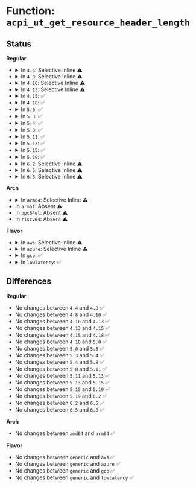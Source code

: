 # Function: <code>acpi_ut_get_resource_header_length</code>

## Status
<b>Regular</b>
<ul>
<li>
<details>
<summary>In <code>4.4</code>: Selective Inline ⚠️</summary>

```c
u8 acpi_ut_get_resource_header_length(void *aml);
```

**Collision:** Unique Global

**Inline:** Selective

**Transformation:** False

**Instances:**

```
In drivers/acpi/acpica/utresrc.c (ffffffff814a9c91)
Location: drivers/acpi/acpica/utresrc.c:756
Inline: True
Inline callers:
  - drivers/acpi/acpica/utresrc.c:acpi_ut_get_descriptor_length
Direct callers:
  - drivers/acpi/acpica/rscalc.c:acpi_rs_get_list_length
  - drivers/acpi/acpica/rsutils.c:acpi_rs_set_resource_length
```
**Symbols:**

```
ffffffff814a9c91-ffffffff814a9ca6: acpi_ut_get_resource_header_length (STB_GLOBAL)
```
</details>
</li>
<li>
<details>
<summary>In <code>4.8</code>: Selective Inline ⚠️</summary>

```c
u8 acpi_ut_get_resource_header_length(void *aml);
```

**Collision:** Unique Global

**Inline:** Selective

**Transformation:** False

**Instances:**

```
In drivers/acpi/acpica/utresrc.c (ffffffff814f8f51)
Location: drivers/acpi/acpica/utresrc.c:756
Inline: True
Inline callers:
  - drivers/acpi/acpica/utresrc.c:acpi_ut_get_descriptor_length
Direct callers:
  - drivers/acpi/acpica/rscalc.c:acpi_rs_get_list_length
  - drivers/acpi/acpica/rsutils.c:acpi_rs_set_resource_length
```
**Symbols:**

```
ffffffff814f8f2a-ffffffff814f8f3f: acpi_ut_get_resource_header_length (STB_GLOBAL)
```
</details>
</li>
<li>
<details>
<summary>In <code>4.10</code>: Selective Inline ⚠️</summary>

```c
u8 acpi_ut_get_resource_header_length(void *aml);
```

**Collision:** Unique Global

**Inline:** Selective

**Transformation:** False

**Instances:**

```
In drivers/acpi/acpica/utresrc.c (ffffffff8151b968)
Location: drivers/acpi/acpica/utresrc.c:756
Inline: True
Inline callers:
  - drivers/acpi/acpica/utresrc.c:acpi_ut_get_descriptor_length
Direct callers:
  - drivers/acpi/acpica/rscalc.c:acpi_rs_get_list_length
  - drivers/acpi/acpica/rsutils.c:acpi_rs_set_resource_length
```
**Symbols:**

```
ffffffff8151b941-ffffffff8151b956: acpi_ut_get_resource_header_length (STB_GLOBAL)
```
</details>
</li>
<li>
<details>
<summary>In <code>4.13</code>: Selective Inline ⚠️</summary>

```c
u8 acpi_ut_get_resource_header_length(void *aml);
```

**Collision:** Unique Global

**Inline:** Selective

**Transformation:** False

**Instances:**

```
In drivers/acpi/acpica/utresrc.c (ffffffff8152c17e)
Location: drivers/acpi/acpica/utresrc.c:519
Inline: True
Inline callers:
  - drivers/acpi/acpica/utresrc.c:acpi_ut_get_descriptor_length
Direct callers:
  - drivers/acpi/acpica/rscalc.c:acpi_rs_get_list_length
  - drivers/acpi/acpica/rsutils.c:acpi_rs_set_resource_length
```
**Symbols:**

```
ffffffff8152c157-ffffffff8152c16c: acpi_ut_get_resource_header_length (STB_GLOBAL)
```
</details>
</li>
<li>
<details>
<summary>In <code>4.15</code>: ✅</summary>

```c
u8 acpi_ut_get_resource_header_length(void *aml);
```

**Collision:** Unique Global

**Inline:** No

**Transformation:** False

**Instances:**

```
In drivers/acpi/acpica/utresrc.c (ffffffff81586791)
Location: drivers/acpi/acpica/utresrc.c:526
Inline: False
Direct callers:
  - drivers/acpi/acpica/rscalc.c:acpi_rs_get_list_length
  - drivers/acpi/acpica/rsutils.c:acpi_rs_set_resource_length
  - drivers/acpi/acpica/utresrc.c:acpi_ut_get_descriptor_length
```
**Symbols:**

```
ffffffff81586791-ffffffff815867b0: acpi_ut_get_resource_header_length (STB_GLOBAL)
```
</details>
</li>
<li>
<details>
<summary>In <code>4.18</code>: ✅</summary>

```c
u8 acpi_ut_get_resource_header_length(void *aml);
```

**Collision:** Unique Global

**Inline:** No

**Transformation:** False

**Instances:**

```
In drivers/acpi/acpica/utresrc.c (ffffffff815bd93a)
Location: drivers/acpi/acpica/utresrc.c:490
Inline: False
Direct callers:
  - drivers/acpi/acpica/rscalc.c:acpi_rs_get_list_length
  - drivers/acpi/acpica/rsutils.c:acpi_rs_set_resource_length
  - drivers/acpi/acpica/utresrc.c:acpi_ut_get_descriptor_length
```
**Symbols:**

```
ffffffff815bd93a-ffffffff815bd959: acpi_ut_get_resource_header_length (STB_GLOBAL)
```
</details>
</li>
<li>
<details>
<summary>In <code>5.0</code>: ✅</summary>

```c
u8 acpi_ut_get_resource_header_length(void *aml);
```

**Collision:** Unique Global

**Inline:** No

**Transformation:** False

**Instances:**

```
In drivers/acpi/acpica/utresrc.c (ffffffff815d6d86)
Location: drivers/acpi/acpica/utresrc.c:490
Inline: False
Direct callers:
  - drivers/acpi/acpica/rscalc.c:acpi_rs_get_list_length
  - drivers/acpi/acpica/rsutils.c:acpi_rs_set_resource_length
  - drivers/acpi/acpica/utresrc.c:acpi_ut_get_descriptor_length
```
**Symbols:**

```
ffffffff815d6d86-ffffffff815d6da5: acpi_ut_get_resource_header_length (STB_GLOBAL)
```
</details>
</li>
<li>
<details>
<summary>In <code>5.3</code>: ✅</summary>

```c
u8 acpi_ut_get_resource_header_length(void *aml);
```

**Collision:** Unique Global

**Inline:** No

**Transformation:** False

**Instances:**

```
In drivers/acpi/acpica/utresrc.c (ffffffff81608763)
Location: drivers/acpi/acpica/utresrc.c:490
Inline: False
Direct callers:
  - drivers/acpi/acpica/rscalc.c:acpi_rs_get_list_length
  - drivers/acpi/acpica/rsutils.c:acpi_rs_set_resource_length
  - drivers/acpi/acpica/utresrc.c:acpi_ut_get_descriptor_length
```
**Symbols:**

```
ffffffff81608763-ffffffff81608782: acpi_ut_get_resource_header_length (STB_GLOBAL)
```
</details>
</li>
<li>
<details>
<summary>In <code>5.4</code>: ✅</summary>

```c
u8 acpi_ut_get_resource_header_length(void *aml);
```

**Collision:** Unique Global

**Inline:** No

**Transformation:** False

**Instances:**

```
In drivers/acpi/acpica/utresrc.c (ffffffff81629c08)
Location: drivers/acpi/acpica/utresrc.c:490
Inline: False
Direct callers:
  - drivers/acpi/acpica/rscalc.c:acpi_rs_get_list_length
  - drivers/acpi/acpica/rsutils.c:acpi_rs_set_resource_length
  - drivers/acpi/acpica/utresrc.c:acpi_ut_get_descriptor_length
```
**Symbols:**

```
ffffffff81629c08-ffffffff81629c27: acpi_ut_get_resource_header_length (STB_GLOBAL)
```
</details>
</li>
<li>
<details>
<summary>In <code>5.8</code>: ✅</summary>

```c
u8 acpi_ut_get_resource_header_length(void *aml);
```

**Collision:** Unique Global

**Inline:** No

**Transformation:** False

**Instances:**

```
In drivers/acpi/acpica/utresrc.c (ffffffff816d63e7)
Location: drivers/acpi/acpica/utresrc.c:490
Inline: False
Direct callers:
  - drivers/acpi/acpica/rscalc.c:acpi_rs_get_list_length
  - drivers/acpi/acpica/rsutils.c:acpi_rs_set_resource_length
  - drivers/acpi/acpica/utresrc.c:acpi_ut_get_descriptor_length
```
**Symbols:**

```
ffffffff816d63e7-ffffffff816d6406: acpi_ut_get_resource_header_length (STB_GLOBAL)
```
</details>
</li>
<li>
<details>
<summary>In <code>5.11</code>: ✅</summary>

```c
u8 acpi_ut_get_resource_header_length(void *aml);
```

**Collision:** Unique Global

**Inline:** No

**Transformation:** False

**Instances:**

```
In drivers/acpi/acpica/utresrc.c (ffffffff816f4392)
Location: drivers/acpi/acpica/utresrc.c:490
Inline: False
Direct callers:
  - drivers/acpi/acpica/rscalc.c:acpi_rs_get_list_length
  - drivers/acpi/acpica/rsutils.c:acpi_rs_set_resource_length
  - drivers/acpi/acpica/utresrc.c:acpi_ut_get_descriptor_length
```
**Symbols:**

```
ffffffff816f4392-ffffffff816f43b1: acpi_ut_get_resource_header_length (STB_GLOBAL)
```
</details>
</li>
<li>
<details>
<summary>In <code>5.13</code>: ✅</summary>

```c
u8 acpi_ut_get_resource_header_length(void *aml);
```

**Collision:** Unique Global

**Inline:** No

**Transformation:** False

**Instances:**

```
In drivers/acpi/acpica/utresrc.c (ffffffff816d6233)
Location: drivers/acpi/acpica/utresrc.c:491
Inline: False
Direct callers:
  - drivers/acpi/acpica/rscalc.c:acpi_rs_get_list_length
  - drivers/acpi/acpica/rsutils.c:acpi_rs_set_resource_length
  - drivers/acpi/acpica/utresrc.c:acpi_ut_get_descriptor_length
```
**Symbols:**

```
ffffffff816d6233-ffffffff816d6252: acpi_ut_get_resource_header_length (STB_GLOBAL)
```
</details>
</li>
<li>
<details>
<summary>In <code>5.15</code>: ✅</summary>

```c
u8 acpi_ut_get_resource_header_length(void *aml);
```

**Collision:** Unique Global

**Inline:** No

**Transformation:** False

**Instances:**

```
In drivers/acpi/acpica/utresrc.c (ffffffff8174dd9f)
Location: drivers/acpi/acpica/utresrc.c:491
Inline: False
Direct callers:
  - drivers/acpi/acpica/rscalc.c:acpi_rs_get_list_length
  - drivers/acpi/acpica/rsutils.c:acpi_rs_set_resource_length
  - drivers/acpi/acpica/utresrc.c:acpi_ut_get_descriptor_length
```
**Symbols:**

```
ffffffff8174dd9f-ffffffff8174ddbe: acpi_ut_get_resource_header_length (STB_GLOBAL)
```
</details>
</li>
<li>
<details>
<summary>In <code>5.19</code>: ✅</summary>

```c
u8 acpi_ut_get_resource_header_length(void *aml);
```

**Collision:** Unique Global

**Inline:** No

**Transformation:** False

**Instances:**

```
In drivers/acpi/acpica/utresrc.c (ffffffff818805c2)
Location: drivers/acpi/acpica/utresrc.c:491
Inline: False
Direct callers:
  - drivers/acpi/acpica/rscalc.c:acpi_rs_get_list_length
  - drivers/acpi/acpica/rsutils.c:acpi_rs_set_resource_length
  - drivers/acpi/acpica/utresrc.c:acpi_ut_get_descriptor_length
```
**Symbols:**

```
ffffffff818805c2-ffffffff818805e7: acpi_ut_get_resource_header_length (STB_GLOBAL)
```
</details>
</li>
<li>
<details>
<summary>In <code>6.2</code>: Selective Inline ⚠️</summary>

```c
u8 acpi_ut_get_resource_header_length(void *aml);
```

**Collision:** Unique Global

**Inline:** Selective

**Transformation:** False

**Instances:**

```
In drivers/acpi/acpica/utresrc.c (ffffffff819c49b1)
Location: drivers/acpi/acpica/utresrc.c:491
Inline: True
Inline callers:
  - drivers/acpi/acpica/utresrc.c:acpi_ut_walk_aml_resources
Direct callers:
  - drivers/acpi/acpica/rscalc.c:acpi_rs_get_list_length
  - drivers/acpi/acpica/rsutils.c:acpi_rs_set_resource_header
```
**Symbols:**

```
ffffffff819c4c70-ffffffff819c4c9a: acpi_ut_get_resource_header_length (STB_GLOBAL)
```
</details>
</li>
<li>
<details>
<summary>In <code>6.5</code>: Selective Inline ⚠️</summary>

```c
u8 acpi_ut_get_resource_header_length(void *aml);
```

**Collision:** Unique Global

**Inline:** Selective

**Transformation:** False

**Instances:**

```
In drivers/acpi/acpica/utresrc.c (ffffffff81a0bdb1)
Location: drivers/acpi/acpica/utresrc.c:498
Inline: True
Inline callers:
  - drivers/acpi/acpica/utresrc.c:acpi_ut_walk_aml_resources
Direct callers:
  - drivers/acpi/acpica/rscalc.c:acpi_rs_get_list_length
  - drivers/acpi/acpica/rsutils.c:acpi_rs_set_resource_header
```
**Symbols:**

```
ffffffff81a0c070-ffffffff81a0c09a: acpi_ut_get_resource_header_length (STB_GLOBAL)
```
</details>
</li>
<li>
<details>
<summary>In <code>6.8</code>: Selective Inline ⚠️</summary>

```c
u8 acpi_ut_get_resource_header_length(void *aml);
```

**Collision:** Unique Global

**Inline:** Selective

**Transformation:** False

**Instances:**

```
In drivers/acpi/acpica/utresrc.c (ffffffff81a56d81)
Location: drivers/acpi/acpica/utresrc.c:498
Inline: True
Inline callers:
  - drivers/acpi/acpica/utresrc.c:acpi_ut_walk_aml_resources
Direct callers:
  - drivers/acpi/acpica/rscalc.c:acpi_rs_get_list_length
  - drivers/acpi/acpica/rsutils.c:acpi_rs_set_resource_header
```
**Symbols:**

```
ffffffff81a57040-ffffffff81a5706a: acpi_ut_get_resource_header_length (STB_GLOBAL)
```
</details>
</li>
</ul>
<b>Arch</b>
<ul>
<li>
<details>
<summary>In <code>arm64</code>: Selective Inline ⚠️</summary>

```c
u8 acpi_ut_get_resource_header_length(void *aml);
```

**Collision:** Unique Global

**Inline:** Selective

**Transformation:** False

**Instances:**

```
In drivers/acpi/acpica/utresrc.c (ffff80001079e354)
Location: drivers/acpi/acpica/utresrc.c:490
Inline: True
Inline callers:
  - drivers/acpi/acpica/utresrc.c:acpi_ut_get_descriptor_length
Direct callers:
  - drivers/acpi/acpica/rscalc.c:acpi_rs_get_list_length
  - drivers/acpi/acpica/rsutils.c:acpi_rs_set_resource_length
```
**Symbols:**

```
ffff80001079e300-ffff80001079e334: acpi_ut_get_resource_header_length (STB_GLOBAL)
```
</details>
</li>
<li>
In <code>armhf</code>: Absent ⚠️
</li>
<li>
In <code>ppc64el</code>: Absent ⚠️
</li>
<li>
In <code>riscv64</code>: Absent ⚠️
</li>
</ul>
<b>Flavor</b>
<ul>
<li>
<details>
<summary>In <code>aws</code>: Selective Inline ⚠️</summary>

```c
u8 acpi_ut_get_resource_header_length(void *aml);
```

**Collision:** Unique Global

**Inline:** Selective

**Transformation:** False

**Instances:**

```
In drivers/acpi/acpica/utresrc.c (ffffffff81600f3d)
Location: drivers/acpi/acpica/utresrc.c:490
Inline: True
Inline callers:
  - drivers/acpi/acpica/utresrc.c:acpi_ut_get_descriptor_length
Direct callers:
  - drivers/acpi/acpica/rscalc.c:acpi_rs_get_list_length
  - drivers/acpi/acpica/rsutils.c:acpi_rs_set_resource_length
```
**Symbols:**

```
ffffffff81600f10-ffffffff81600f25: acpi_ut_get_resource_header_length (STB_GLOBAL)
```
</details>
</li>
<li>
<details>
<summary>In <code>azure</code>: Selective Inline ⚠️</summary>

```c
u8 acpi_ut_get_resource_header_length(void *aml);
```

**Collision:** Unique Global

**Inline:** Selective

**Transformation:** False

**Instances:**

```
In drivers/acpi/acpica/utresrc.c (ffffffff815ec3fd)
Location: drivers/acpi/acpica/utresrc.c:490
Inline: True
Inline callers:
  - drivers/acpi/acpica/utresrc.c:acpi_ut_get_descriptor_length
Direct callers:
  - drivers/acpi/acpica/rscalc.c:acpi_rs_get_list_length
  - drivers/acpi/acpica/rsutils.c:acpi_rs_set_resource_length
```
**Symbols:**

```
ffffffff815ec3d0-ffffffff815ec3e5: acpi_ut_get_resource_header_length (STB_GLOBAL)
```
</details>
</li>
<li>
<details>
<summary>In <code>gcp</code>: ✅</summary>

```c
u8 acpi_ut_get_resource_header_length(void *aml);
```

**Collision:** Unique Global

**Inline:** No

**Transformation:** False

**Instances:**

```
In drivers/acpi/acpica/utresrc.c (ffffffff8161dee8)
Location: drivers/acpi/acpica/utresrc.c:490
Inline: False
Direct callers:
  - drivers/acpi/acpica/rscalc.c:acpi_rs_get_list_length
  - drivers/acpi/acpica/rsutils.c:acpi_rs_set_resource_length
  - drivers/acpi/acpica/utresrc.c:acpi_ut_get_descriptor_length
```
**Symbols:**

```
ffffffff8161dee8-ffffffff8161df07: acpi_ut_get_resource_header_length (STB_GLOBAL)
```
</details>
</li>
<li>
<details>
<summary>In <code>lowlatency</code>: ✅</summary>

```c
u8 acpi_ut_get_resource_header_length(void *aml);
```

**Collision:** Unique Global

**Inline:** No

**Transformation:** False

**Instances:**

```
In drivers/acpi/acpica/utresrc.c (ffffffff81637d98)
Location: drivers/acpi/acpica/utresrc.c:490
Inline: False
Direct callers:
  - drivers/acpi/acpica/rscalc.c:acpi_rs_get_list_length
  - drivers/acpi/acpica/rsutils.c:acpi_rs_set_resource_length
  - drivers/acpi/acpica/utresrc.c:acpi_ut_get_descriptor_length
```
**Symbols:**

```
ffffffff81637d98-ffffffff81637db7: acpi_ut_get_resource_header_length (STB_GLOBAL)
```
</details>
</li>
</ul>

## Differences
<b>Regular</b>
<ul>
<li>
No changes between <code>4.4</code> and <code>4.8</code> ✅
</li>
<li>
No changes between <code>4.8</code> and <code>4.10</code> ✅
</li>
<li>
No changes between <code>4.10</code> and <code>4.13</code> ✅
</li>
<li>
No changes between <code>4.13</code> and <code>4.15</code> ✅
</li>
<li>
No changes between <code>4.15</code> and <code>4.18</code> ✅
</li>
<li>
No changes between <code>4.18</code> and <code>5.0</code> ✅
</li>
<li>
No changes between <code>5.0</code> and <code>5.3</code> ✅
</li>
<li>
No changes between <code>5.3</code> and <code>5.4</code> ✅
</li>
<li>
No changes between <code>5.4</code> and <code>5.8</code> ✅
</li>
<li>
No changes between <code>5.8</code> and <code>5.11</code> ✅
</li>
<li>
No changes between <code>5.11</code> and <code>5.13</code> ✅
</li>
<li>
No changes between <code>5.13</code> and <code>5.15</code> ✅
</li>
<li>
No changes between <code>5.15</code> and <code>5.19</code> ✅
</li>
<li>
No changes between <code>5.19</code> and <code>6.2</code> ✅
</li>
<li>
No changes between <code>6.2</code> and <code>6.5</code> ✅
</li>
<li>
No changes between <code>6.5</code> and <code>6.8</code> ✅
</li>
</ul>
<b>Arch</b>
<ul>
<li>
No changes between <code>amd64</code> and <code>arm64</code> ✅
</li>
</ul>
<b>Flavor</b>
<ul>
<li>
No changes between <code>generic</code> and <code>aws</code> ✅
</li>
<li>
No changes between <code>generic</code> and <code>azure</code> ✅
</li>
<li>
No changes between <code>generic</code> and <code>gcp</code> ✅
</li>
<li>
No changes between <code>generic</code> and <code>lowlatency</code> ✅
</li>
</ul>
